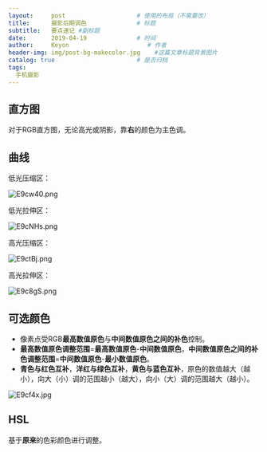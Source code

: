 ```yaml
---
layout:     post                    # 使用的布局（不需要改）
title:      摄影后期调色              # 标题 
subtitle:   要点速记 #副标题
date:       2019-04-19              # 时间
author:     Keyon                      # 作者
header-img: img/post-bg-makecolor.jpg    #这篇文章标题背景图片
catalog: true                       # 是否归档
tags:
  手机摄影
---
```


## 直方图
对于RGB直方图，无论高光或阴影，靠**右**的颜色为主色调。

## 曲线
低光压缩区：

![E9cw40.png](https://s2.ax1x.com/2019/04/19/E9cw40.png)

低光拉伸区：

![E9cNHs.png](https://s2.ax1x.com/2019/04/19/E9cNHs.png)

高光压缩区：

![E9ctBj.png](https://s2.ax1x.com/2019/04/19/E9ctBj.png)

高光拉伸区：

![E9c8gS.png](https://s2.ax1x.com/2019/04/19/E9c8gS.png)

## 可选颜色
* 像素点受RGB**最高数值原色**与**中间数值原色之间的补色**控制。
* **最高数值原色调整范围**=**最高数值原色**-**中间数值原色**，**中间数值原色之间的补色调整范围**=**中间数值原色**-**最小数值原色**。
* **青色与红色互补**，**洋红与绿色互补**，**黄色与蓝色互补**，原色的数值越大（越小），向大（小）调的范围越小（越大），向小（大）调的范围越大（越小）。

![E9cf4x.jpg](https://s2.ax1x.com/2019/04/19/E9cf4x.jpg)

## HSL
基于**原来**的色彩颜色进行调整。